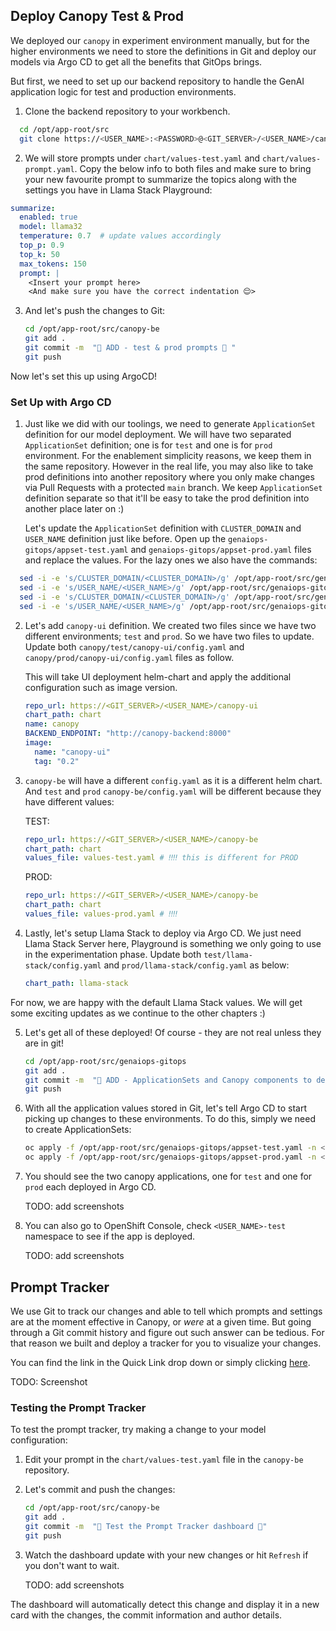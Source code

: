## Deploy Canopy Test & Prod

We deployed our `canopy` in experiment environment manually, but for the higher environments we need to store the definitions in Git and deploy our models via Argo CD to get all the benefits that GitOps brings. 

But first, we need to set up our backend repository to handle the GenAI application logic for test and production environments.


1. Clone the backend repository to your workbench.

  ```bash
    cd /opt/app-root/src
    git clone https://<USER_NAME>:<PASSWORD>@<GIT_SERVER>/<USER_NAME>/canopy-be.git
  ```
2. We will store prompts under `chart/values-test.yaml` and `chart/values-prompt.yaml`. Copy the below info to both files and make sure to bring your new favourite prompt to summarize the topics along with the settings you have in Llama Stack Playground:

  ```yaml
  summarize:
    enabled: true
    model: llama32
    temperature: 0.7  # update values accordingly
    top_p: 0.9
    top_k: 50
    max_tokens: 150
    prompt: |
      <Insert your prompt here>
      <And make sure you have the correct indentation 😌>
  ```

3. And let's push the changes to Git:

    ```bash
    cd /opt/app-root/src/canopy-be
    git add .
    git commit -m  "🎒 ADD - test & prod prompts 🎒 "
    git push
    ```

Now let's set this up using ArgoCD!

### Set Up with Argo CD

1. Just like we did with our toolings, we need to generate `ApplicationSet` definition for our model deployment. We will have two separated `ApplicationSet` definition; one is for `test` and one is for `prod` environment. For the enablement simplicity reasons, we keep them in the same repository. However in the real life, you may also like to take prod definitions into another repository where you only make changes via Pull Requests with a protected `main` branch. We keep `ApplicationSet` definition separate so that it'll be easy to take the prod definition into another place later on :)

    Let's update the `ApplicationSet` definition with `CLUSTER_DOMAIN` and `USER_NAME` definition just like before. Open up the `genaiops-gitops/appset-test.yaml` and `genaiops-gitops/appset-prod.yaml` files and replace the values. For the lazy ones we also have the commands:

  ```bash
    sed -i -e 's/CLUSTER_DOMAIN/<CLUSTER_DOMAIN>/g' /opt/app-root/src/genaiops-gitops/appset-test.yaml
    sed -i -e 's/USER_NAME/<USER_NAME>/g' /opt/app-root/src/genaiops-gitops/appset-test.yaml
    sed -i -e 's/CLUSTER_DOMAIN/<CLUSTER_DOMAIN>/g' /opt/app-root/src/genaiops-gitops/appset-prod.yaml
    sed -i -e 's/USER_NAME/<USER_NAME>/g' /opt/app-root/src/genaiops-gitops/appset-prod.yaml
  ```

2. Let's add `canopy-ui` definition. We created two files since we have two different environments; `test` and `prod`. So we have two files to update. Update both `canopy/test/canopy-ui/config.yaml` and `canopy/prod/canopy-ui/config.yaml` files as follow. 

    This will take UI deployment helm-chart and apply the additional configuration such as image version.  

    ```yaml
    repo_url: https://<GIT_SERVER>/<USER_NAME>/canopy-ui
    chart_path: chart
    name: canopy
    BACKEND_ENDPOINT: "http://canopy-backend:8000"
    image:
      name: "canopy-ui"
      tag: "0.2"
    ```
3. `canopy-be` will have a different `config.yaml` as it is a different helm chart. And `test` and `prod` `canopy-be/config.yaml` will be different because they have different values:

    TEST:

    ```yaml
    repo_url: https://<GIT_SERVER>/<USER_NAME>/canopy-be
    chart_path: chart
    values_file: values-test.yaml # ‼️‼️ this is different for PROD
    ```

    PROD:

    ```yaml
    repo_url: https://<GIT_SERVER>/<USER_NAME>/canopy-be
    chart_path: chart
    values_file: values-prod.yaml # ‼️‼️
    ```

4. Lastly, let's setup Llama Stack to deploy via Argo CD. We just need Llama Stack Server here, Playground is something we only going to use in the experimentation phase. Update both `test/llama-stack/config.yaml` and `prod/llama-stack/config.yaml` as below:

    ```yaml
    chart_path: llama-stack
    ```

  For now, we are happy with the default Llama Stack values. We will get some exciting updates as we continue to the other chapters :)

5. Let's get all of these deployed! Of course - they are not real unless they are in git!

    ```bash
    cd /opt/app-root/src/genaiops-gitops
    git add .
    git commit -m  "🌳 ADD - ApplicationSets and Canopy components to deploy 🌳"
    git push 
    ```

6. With all the application values stored in Git, let's tell Argo CD to start picking up changes to these environments. To do this, simply we need to create ApplicationSets:

    ```bash
    oc apply -f /opt/app-root/src/genaiops-gitops/appset-test.yaml -n <USER_NAME>-toolings
    oc apply -f /opt/app-root/src/genaiops-gitops/appset-prod.yaml -n <USER_NAME>-toolings
    ```

7. You should see the two canopy applications, one for `test` and one for `prod` each deployed in Argo CD. 

    TODO: add screenshots

5. You can also go to OpenShift Console, check `<USER_NAME>-test` namespace to see if the app is deployed.

    TODO: add screenshots


## Prompt Tracker

We use Git to track our changes and able to tell which prompts and settings are at the moment effective in Canopy, or _were_ at a given time. But going through a Git commit history and figure out such answer can be tedious. For that reason we built and deploy a tracker for you to visualize your changes. 

You can find the link in the Quick Link drop down or simply clicking [here](https://prompt-tracker-ai501.<CLUSTER_DOMAIN>/?git_repo_url=https://<GIT_SERVER>/<USER_NAME>/canopy-be.git&git_username=<USER_NAME>&git_password=<PASSWORD>&git_branch=main&monitor_interval=30). 

TODO: Screenshot


### Testing the Prompt Tracker

To test the prompt tracker, try making a change to your model configuration:

1. Edit your prompt in the `chart/values-test.yaml` file in the `canopy-be` repository. 

2. Let's commit and push the changes:

    ```bash
    cd /opt/app-root/src/canopy-be
    git add .
    git commit -m  "🦊 Test the Prompt Tracker dashboard 🦊"
    git push 
    ```

3. Watch the dashboard update with your new changes or hit `Refresh` if you don't want to wait.

    TODO: add screenshots

The dashboard will automatically detect this change and display it in a new card with the changes, the commit information and author details. 